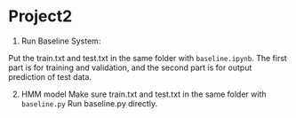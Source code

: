 # Project2
1. Run Baseline System:

Put the train.txt and test.txt  in the same folder with `baseline.ipynb`.
The first part is for training and validation, and the second part is for output prediction of test data.

2. HMM model
Make sure train.txt and test.txt in the same folder with `baseline.py`
Run baseline.py directly.

